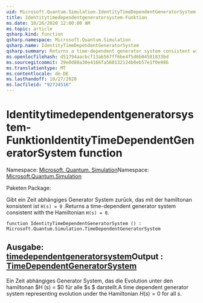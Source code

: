 ```yaml
---
uid: Microsoft.Quantum.Simulation.IdentityTimeDependentGeneratorSystem
title: Identitytimedependentgeneratorsystem-Funktion
ms.date: 10/26/2020 12:00:00 AM
ms.topic: article
qsharp.kind: function
qsharp.namespace: Microsoft.Quantum.Simulation
qsharp.name: IdentityTimeDependentGeneratorSystem
qsharp.summary: Returns a time-dependent generator system consistent with the Hamiltonian `H(s) = 0`.
ms.openlocfilehash: d51794aacbcf13ab567ff6be4f5d6b04581833bd
ms.sourcegitcommit: 29e0d88a30e4166fa580132124b0eb57e1f0e986
ms.translationtype: MT
ms.contentlocale: de-DE
ms.lasthandoff: 10/27/2020
ms.locfileid: "92724516"
---
```

# <a name="identitytimedependentgeneratorsystem-function"></a><span data-ttu-id="f9e46-102">Identitytimedependentgeneratorsystem-Funktion</span><span class="sxs-lookup"><span data-stu-id="f9e46-102">IdentityTimeDependentGeneratorSystem function</span></span>

<span data-ttu-id="f9e46-103">Namespace: [Microsoft. Quantum. Simulation](xref:Microsoft.Quantum.Simulation)</span><span class="sxs-lookup"><span data-stu-id="f9e46-103">Namespace: [Microsoft.Quantum.Simulation](xref:Microsoft.Quantum.Simulation)</span></span>

<span data-ttu-id="f9e46-104">Paketen [](https://nuget.org/packages/)</span><span class="sxs-lookup"><span data-stu-id="f9e46-104">Package: [](https://nuget.org/packages/)</span></span>


<span data-ttu-id="f9e46-105">Gibt ein Zeit abhängiges Generator System zurück, das mit der hamiltonan konsistent ist `H(s) = 0` .</span><span class="sxs-lookup"><span data-stu-id="f9e46-105">Returns a time-dependent generator system consistent with the Hamiltonian `H(s) = 0`.</span></span>

```qsharp
function IdentityTimeDependentGeneratorSystem () : Microsoft.Quantum.Simulation.TimeDependentGeneratorSystem
```


## <a name="output--timedependentgeneratorsystem"></a><span data-ttu-id="f9e46-106">Ausgabe: [timedependentgeneratorsystem](xref:Microsoft.Quantum.Simulation.TimeDependentGeneratorSystem)</span><span class="sxs-lookup"><span data-stu-id="f9e46-106">Output : [TimeDependentGeneratorSystem](xref:Microsoft.Quantum.Simulation.TimeDependentGeneratorSystem)</span></span>

<span data-ttu-id="f9e46-107">Ein Zeit abhängiges Generator System, das die Evolution unter den hamiltonan $H (s) = $0 für alle $s $ darstellt.</span><span class="sxs-lookup"><span data-stu-id="f9e46-107">A time dependent generator system representing evolution under the Hamiltonian $H(s) = 0$ for all $s$.</span></span>